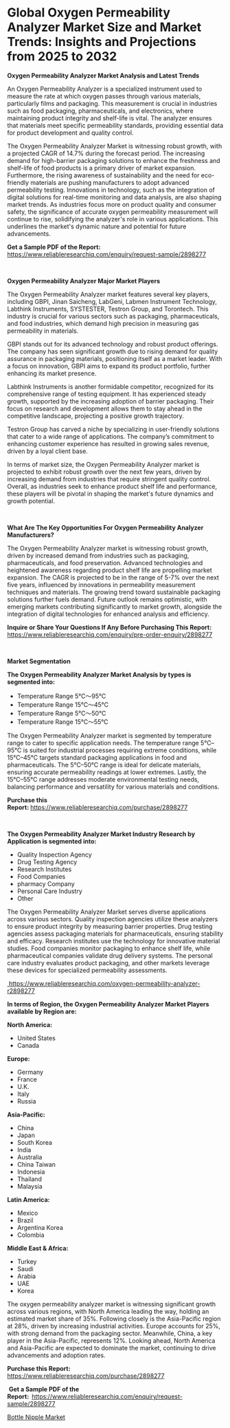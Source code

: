 <p><h1>Global Oxygen Permeability Analyzer Market Size and Market Trends: Insights and Projections from 2025 to 2032</h1></p><p><strong>Oxygen Permeability Analyzer Market Analysis and Latest Trends</strong></p>
<p><p>An Oxygen Permeability Analyzer is a specialized instrument used to measure the rate at which oxygen passes through various materials, particularly films and packaging. This measurement is crucial in industries such as food packaging, pharmaceuticals, and electronics, where maintaining product integrity and shelf-life is vital. The analyzer ensures that materials meet specific permeability standards, providing essential data for product development and quality control.</p><p>The Oxygen Permeability Analyzer Market is witnessing robust growth, with a projected CAGR of 14.7% during the forecast period. The increasing demand for high-barrier packaging solutions to enhance the freshness and shelf-life of food products is a primary driver of market expansion. Furthermore, the rising awareness of sustainability and the need for eco-friendly materials are pushing manufacturers to adopt advanced permeability testing. Innovations in technology, such as the integration of digital solutions for real-time monitoring and data analysis, are also shaping market trends. As industries focus more on product quality and consumer safety, the significance of accurate oxygen permeability measurement will continue to rise, solidifying the analyzer's role in various applications. This underlines the market's dynamic nature and potential for future advancements.</p></p>
<p><strong>Get a Sample PDF of the Report:&nbsp;</strong> <a href="https://www.reliableresearchiq.com/enquiry/request-sample/2898277?utm_campaign=3381&utm_medium=2&utm_source=Github&utm_content=ia&utm_term=15032025&utm_id=oxygen-permeability-analyzer">https://www.reliableresearchiq.com/enquiry/request-sample/2898277</a></p>
<p>&nbsp;</p>
<p><strong>Oxygen Permeability Analyzer Major Market Players</strong></p>
<p><p>The Oxygen Permeability Analyzer market features several key players, including GBPI, Jinan Saicheng, LabGeni, Labmen Instrument Technology, Labthink Instruments, SYSTESTER, Testron Group, and Torontech. This industry is crucial for various sectors such as packaging, pharmaceuticals, and food industries, which demand high precision in measuring gas permeability in materials.</p><p>GBPI stands out for its advanced technology and robust product offerings. The company has seen significant growth due to rising demand for quality assurance in packaging materials, positioning itself as a market leader. With a focus on innovation, GBPI aims to expand its product portfolio, further enhancing its market presence.</p><p>Labthink Instruments is another formidable competitor, recognized for its comprehensive range of testing equipment. It has experienced steady growth, supported by the increasing adoption of barrier packaging. Their focus on research and development allows them to stay ahead in the competitive landscape, projecting a positive growth trajectory.</p><p>Testron Group has carved a niche by specializing in user-friendly solutions that cater to a wide range of applications. The company’s commitment to enhancing customer experience has resulted in growing sales revenue, driven by a loyal client base.</p><p>In terms of market size, the Oxygen Permeability Analyzer market is projected to exhibit robust growth over the next few years, driven by increasing demand from industries that require stringent quality control. Overall, as industries seek to enhance product shelf life and performance, these players will be pivotal in shaping the market's future dynamics and growth potential.</p></p>
<p>&nbsp;</p>
<p><strong>What Are The Key Opportunities For Oxygen Permeability Analyzer Manufacturers?</strong></p>
<p><p>The Oxygen Permeability Analyzer market is witnessing robust growth, driven by increased demand from industries such as packaging, pharmaceuticals, and food preservation. Advanced technologies and heightened awareness regarding product shelf life are propelling market expansion. The CAGR is projected to be in the range of 5-7% over the next five years, influenced by innovations in permeability measurement techniques and materials. The growing trend toward sustainable packaging solutions further fuels demand. Future outlook remains optimistic, with emerging markets contributing significantly to market growth, alongside the integration of digital technologies for enhanced analysis and efficiency.</p></p>
<p><strong>Inquire or Share Your Questions If Any Before Purchasing This Report:</strong> <a href="https://www.reliableresearchiq.com/enquiry/pre-order-enquiry/2898277?utm_campaign=3381&utm_medium=2&utm_source=Github&utm_content=ia&utm_term=15032025&utm_id=oxygen-permeability-analyzer">https://www.reliableresearchiq.com/enquiry/pre-order-enquiry/2898277</a></p>
<p>&nbsp;</p>
<p><strong>Market Segmentation</strong></p>
<p><strong>The Oxygen Permeability Analyzer Market Analysis by types is segmented into:</strong></p>
<p><ul><li>Temperature Range 5℃～95℃</li><li>Temperature Range 15℃～45℃</li><li>Temperature Range 5℃～50℃</li><li>Temperature Range 15℃～55℃</li></ul></p>
<p><p>The Oxygen Permeability Analyzer market is segmented by temperature range to cater to specific application needs. The temperature range 5℃–95℃ is suited for industrial processes requiring extreme conditions, while 15℃–45℃ targets standard packaging applications in food and pharmaceuticals. The 5℃–50℃ range is ideal for delicate materials, ensuring accurate permeability readings at lower extremes. Lastly, the 15℃–55℃ range addresses moderate environmental testing needs, balancing performance and versatility for various materials and conditions.</p></p>
<p><strong>Purchase this Report:&nbsp;</strong><a href="https://www.reliableresearchiq.com/purchase/2898277?utm_campaign=3381&utm_medium=2&utm_source=Github&utm_content=ia&utm_term=15032025&utm_id=oxygen-permeability-analyzer">https://www.reliableresearchiq.com/purchase/2898277</a></p>
<p>&nbsp;</p>
<p><strong>The Oxygen Permeability Analyzer Market Industry Research by Application is segmented into:</strong></p>
<p><ul><li>Quality Inspection Agency</li><li>Drug Testing Agency</li><li>Research Institutes</li><li>Food Companies</li><li>pharmacy Company</li><li>Personal Care Industry</li><li>Other</li></ul></p>
<p><p>The Oxygen Permeability Analyzer Market serves diverse applications across various sectors. Quality inspection agencies utilize these analyzers to ensure product integrity by measuring barrier properties. Drug testing agencies assess packaging materials for pharmaceuticals, ensuring stability and efficacy. Research institutes use the technology for innovative material studies. Food companies monitor packaging to enhance shelf life, while pharmaceutical companies validate drug delivery systems. The personal care industry evaluates product packaging, and other markets leverage these devices for specialized permeability assessments.</p></p>
<p><a href="https://www.reliableresearchiq.com/oxygen-permeability-analyzer-r2898277?utm_campaign=3381&utm_medium=2&utm_source=Github&utm_content=ia&utm_term=15032025&utm_id=oxygen-permeability-analyzer">&nbsp;https://www.reliableresearchiq.com/oxygen-permeability-analyzer-r2898277</a></p>
<p><strong>In terms of Region, the Oxygen Permeability Analyzer Market Players available by Region are:</strong></p>
<p>
    <p> <strong> North America: </strong>
        <ul>
            <li>United States</li>
            <li>Canada</li>
        </ul>
        </p> 
    <p> <strong> Europe: </strong>
        <ul>
            <li>Germany</li>
            <li>France</li>
            <li>U.K.</li>
            <li>Italy</li>
            <li>Russia</li>
        </ul>
        </p> 
    <p> <strong> Asia-Pacific: </strong>
        <ul>
            <li>China</li>
            <li>Japan</li>
            <li>South Korea</li>
            <li>India</li>
            <li>Australia</li>
            <li>China Taiwan</li>
            <li>Indonesia</li>
            <li>Thailand</li>
            <li>Malaysia</li>
        </ul>
        </p> 
    <p> <strong> Latin America: </strong>
        <ul>
            <li>Mexico</li>
            <li>Brazil</li>
            <li>Argentina Korea</li>
            <li>Colombia</li>
        </ul>
        </p> 
    <p> <strong> Middle East & Africa: </strong>
        <ul>
            <li>Turkey</li>
            <li>Saudi</li>
            <li>Arabia</li>
            <li>UAE</li>
            <li>Korea</li>
        </ul>
    </p>
    </p>
<p><p>The oxygen permeability analyzer market is witnessing significant growth across various regions, with North America leading the way, holding an estimated market share of 35%. Following closely is the Asia-Pacific region at 28%, driven by increasing industrial activities. Europe accounts for 25%, with strong demand from the packaging sector. Meanwhile, China, a key player in the Asia-Pacific, represents 12%. Looking ahead, North America and Asia-Pacific are expected to dominate the market, continuing to drive advancements and adoption rates.</p></p>
<p><strong>Purchase this Report: </strong><a href="https://www.reliableresearchiq.com/purchase/2898277?utm_campaign=3381&utm_medium=2&utm_source=Github&utm_content=ia&utm_term=15032025&utm_id=oxygen-permeability-analyzer">https://www.reliableresearchiq.com/purchase/2898277</a></p>
<p>&nbsp;<strong>Get a Sample PDF of the Report:&nbsp;&nbsp;</strong><a href="https://www.reliableresearchiq.com/enquiry/request-sample/2898277?utm_campaign=3381&utm_medium=2&utm_source=Github&utm_content=ia&utm_term=15032025&utm_id=oxygen-permeability-analyzer">https://www.reliableresearchiq.com/enquiry/request-sample/2898277</a></p>
<p><strong></strong></p>
<p><p><a href="https://github.com/tanckfelli84/Market-Research-Report-List-1/blob/main/bottle-nipple-market.md?utm_campaign=3381&utm_medium=2&utm_source=Github&utm_content=ia&utm_term=15032025&utm_id=oxygen-permeability-analyzer">Bottle Nipple Market</a></p></p>